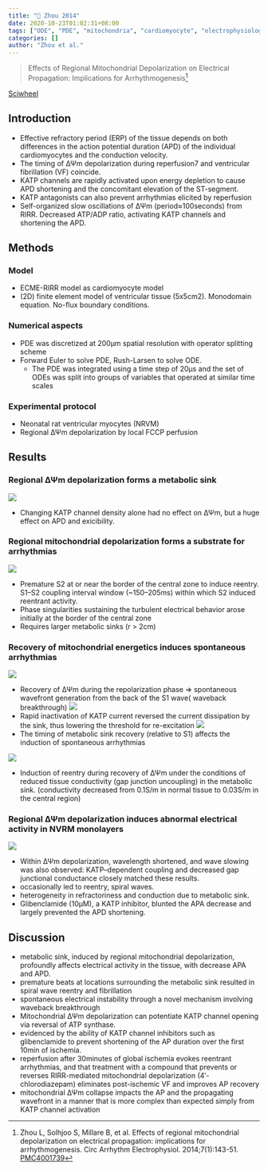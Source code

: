 ```yaml
---
title: "📒 Zhou 2014"
date: 2020-10-23T01:02:31+08:00
tags: ["ODE", "PDE", "mitochondria", "cardiomyocyte", "electrophysiology"]
categories: []
author: "Zhou et al."
---
```


> Effects of Regional Mitochondrial Depolarization on Electrical Propagation: Implications for Arrhythmogenesis[^Zhou2014]

[Sciwheel](https://sciwheel.com/work/#/items/3960073)

<!--more-->

## Introduction

* Effective refractory period (ERP) of the tissue depends on both differences in the action potential duration (APD) of the individual cardiomyocytes and the conduction velocity.
* The timing of ΔΨm depolarization during reperfusion7 and ventricular fibrillation (VF) coincide.
* KATP channels are rapidly activated upon energy depletion to cause APD shortening and the concomitant elevation of the ST-segment.
* KATP antagonists can also prevent arrhythmias elicited by reperfusion
* Self-organized slow oscillations of ΔΨm (period≈100seconds) from RIRR. Decreased ATP/ADP ratio, activating KATP channels and shortening the APD.

## Methods

### Model
* ECME-RIRR model as cardiomyocyte model
* (2D) finite element model of ventricular tissue (5x5cm2). Monodomain equation. No-flux boundary conditions.

### Numerical aspects
* PDE was discretized at 200μm spatial resolution with operator splitting scheme
* Forward Euler to solve PDE, Rush-Larsen to solve ODE.
    * The PDE was integrated using a time step of 20μs and the set of ODEs was split into groups of variables that operated at similar time scales

### Experimental protocol
* Neonatal rat ventricular myocytes (NRVM)
* Regional ΔΨm depolarization by local FCCP perfusion

## Results
### Regional ΔΨm depolarization forms a metabolic sink
![](https://www.ahajournals.org/cms/attachment/a80ab003-dfac-47c9-b048-6636ffaee778/143fig01.jpg)
* Changing KATP channel density alone had no effect on ΔΨm, but a huge effect on APD and exicibility.

### Regional mitochondrial depolarization forms a substrate for arrhythmias
![](https://www.ahajournals.org/cms/attachment/8be450d2-5113-4fc4-823f-4ad1420b865a/143fig02.jpg)
* Premature S2 at or near the border of the central zone to induce reentry. S1–S2 coupling interval window (~150–205ms) within which S2 induced reentrant activity.
* Phase singularities sustaining the turbulent electrical behavior arose initially at the border of the central zone
* Requires larger metabolic sinks (r > 2cm)

### Recovery of mitochondrial energetics induces spontaneous arrhythmias
![](https://www.ahajournals.org/cms/attachment/d35179a2-13df-4659-a281-1f87d75c1412/143fig03.jpg)
* Recovery of ΔΨm during the repolarization phase => spontaneous wavefront generation from the back of the S1 wave( waveback breakthrough)
![](https://www.ahajournals.org/cms/attachment/3ae14a37-1c09-4d05-b694-9395ed0a3395/143fig04.jpg)
* Rapid inactivation of KATP current reversed the current dissipation by the sink, thus lowering the threshold for re-excitation
![](https://www.ahajournals.org/cms/attachment/01e573c2-1def-4f08-ba9c-36e421fba4fd/143fig05.jpg)
* The timing of metabolic sink recovery (relative to S1) affects the induction of spontaneous arrhythmias

![](https://www.ahajournals.org/cms/attachment/25758d67-6517-46fc-9cbf-c77b3fcbb5ef/143fig06.jpg)
* Induction of reentry during recovery of ΔΨm under the conditions of reduced tissue conductivity (gap junction uncoupling) in the metabolic sink. (conductivity decreased from 0.1S/m in normal tissue to 0.03S/m in the central region)


### Regional ΔΨm depolarization induces abnormal electrical activity in NVRM monolayers
![](https://www.ahajournals.org/cms/attachment/a5d3ca99-fead-472f-b8e6-8149f83eebe8/143fig07.jpg)
* Within ΔΨm depolarization, wavelength shortened, and wave slowing was also observed: KATP–dependent coupling and decreased gap junctional conductance closely matched these results.
* occasionally led to reentry, spiral waves.
* heterogeneity in refractoriness and conduction due to metabolic sink.
* Glibenclamide (10μM), a KATP inhibitor, blunted the APA decrease and largely prevented the APD shortening.

## Discussion
* metabolic sink, induced by regional mitochondrial depolarization, profoundly affects electrical activity in the tissue, with decrease APA and APD.
* premature beats at locations surrounding the metabolic sink resulted in spiral wave reentry and fibrillation
* spontaneous electrical instability through a novel mechanism involving waveback breakthrough
* Mitochondrial ΔΨm depolarization can potentiate KATP channel opening via reversal of ATP synthase.
* evidenced by the ability of KATP channel inhibitors such as glibenclamide to prevent shortening of the AP duration over the first 10min of ischemia.
* reperfusion after 30minutes of global ischemia evokes reentrant arrhythmias, and that treatment with a compound that prevents or reverses RIRR-mediated mitochondrial depolarization (4′-chlorodiazepam) eliminates post-ischemic VF and improves AP recovery
* mitochondrial ΔΨm collapse impacts the AP and the propagating wavefront in a manner that is more complex than expected simply from KATP channel activation

[^Zhou2014]:Zhou L, Solhjoo S, Millare B, et al. Effects of regional mitochondrial depolarization on electrical propagation: implications for arrhythmogenesis. Circ Arrhythm Electrophysiol. 2014;7(1):143-51. [PMC4001739](https://www.ncbi.nlm.nih.gov/pmc/articles/PMC4001739/)
